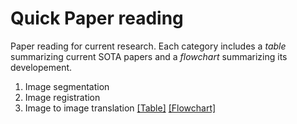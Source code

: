 # Quick Paper reading
Paper reading for current research. Each category includes a _table_ summarizing current SOTA papers and a _flowchart_ summarizing its developement.
1. Image segmentation
2. Image registration
3. Image to image translation [[Table]](./image_to_image_translation/image_to_image_translation.md) [[Flowchart]](./image_to_image_translation/flowchart.md)
